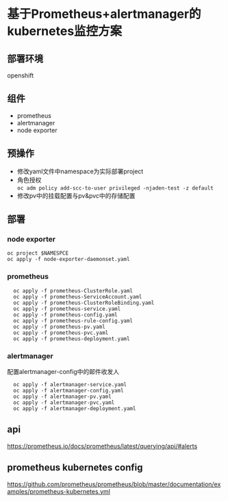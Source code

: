 # 基于Prometheus+alertmanager的kubernetes监控方案

## 部署环境

openshift

## 组件

* prometheus
* alertmanager
* node exporter

## 预操作

* 修改yaml文件中namespace为实际部署project
* 角色授权  
`oc adm policy add-scc-to-user privileged -njaden-test -z default`
* 修改pv中的挂载配置与pv&pvc中的存储配置

## 部署

### node exporter
`oc project $NAMESPCE`  
`oc apply -f node-exporter-daemonset.yaml`  

### prometheus

```
  oc apply -f prometheus-ClusterRole.yaml  
  oc apply -f prometheus-ServiceAccount.yaml  
  oc apply -f prometheus-ClusterRoleBinding.yaml  
  oc apply -f prometheus-service.yaml  
  oc apply -f prometheus-config.yaml  
  oc apply -f prometheus-rule-config.yaml  
  oc apply -f prometheus-pv.yaml  
  oc apply -f prometheus-pvc.yaml  
  oc apply -f prometheus-deployment.yaml
```

### alertmanager

配置alertmanager-config中的邮件收发人
```
  oc apply -f alertmanager-service.yaml  
  oc apply -f alertmanager-config.yaml  
  oc apply -f alertmanager-pv.yaml  
  oc apply -f alertmanager-pvc.yaml  
  oc apply -f alertmanager-deployment.yaml  
```

## api
https://prometheus.io/docs/prometheus/latest/querying/api/#alerts
## prometheus kubernetes config
https://github.com/prometheus/prometheus/blob/master/documentation/examples/prometheus-kubernetes.yml
